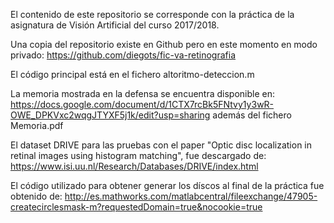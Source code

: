 El contenido de este repositorio se corresponde con la práctica de la 
asignatura de Visión Artificial del curso 2017/2018. 

Una copia del repositorio existe en Github pero en este momento en 
modo privado:
https://github.com/diegots/fic-va-retinografia

El código principal está en el fichero altoritmo-deteccion.m

La memoria mostrada en la defensa se encuentra disponible en:
https://docs.google.com/document/d/1CTX7rcBk5FNtvy1y3wR-OWE_DPKVxc2wqgJTYXF5j1k/edit?usp=sharing
además del fichero Memoria.pdf

El dataset DRIVE para las pruebas con el paper "Optic disc localization in 
retinal images using histogram matching", fue descargado de:
https://www.isi.uu.nl/Research/Databases/DRIVE/index.html

El código utilizado para obtener generar los díscos al final de la 
práctica fue obtenido de:
http://es.mathworks.com/matlabcentral/fileexchange/47905-createcirclesmask-m?requestedDomain=true&nocookie=true
